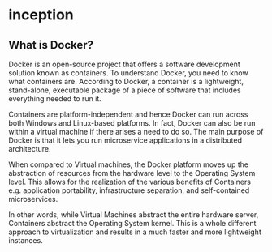 # inception
## What is Docker?

Docker is an open-source project that offers a software development solution known as containers. 
To understand Docker, you need to know what containers are. According to Docker, 
a container is a lightweight, stand-alone, executable package of a piece of software that includes everything needed to run it.

Containers are platform-independent and hence Docker can run across both Windows and Linux-based platforms.
In fact, Docker can also be run within a virtual machine if there arises a need to do so.
The main purpose of Docker is that it lets you run microservice applications in a distributed architecture.

When compared to Virtual machines, the Docker platform moves up the abstraction of resources from the hardware level to the Operating System level. 
This allows for the realization of the various benefits of Containers e.g. application portability, infrastructure separation, and self-contained microservices. 

In other words, while Virtual Machines abstract the entire hardware server, Containers abstract the Operating System kernel. 
This is a whole different approach to virtualization and results in a much faster and more lightweight instances.
